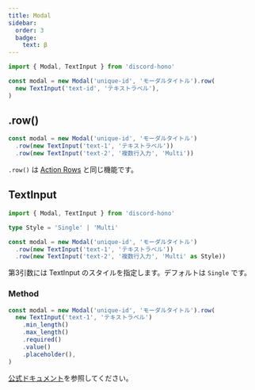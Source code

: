 ```yaml
---
title: Modal
sidebar:
  order: 3
  badge:
    text: β
---
```


```ts "Modal" "TextInput"
import { Modal, TextInput } from 'discord-hono'

const modal = new Modal('unique-id', 'モーダルタイトル').row(
  new TextInput('text-id', 'テキストラベル'),
)
```

## .row()

```ts "row"
const modal = new Modal('unique-id', 'モーダルタイトル')
  .row(new TextInput('text-1', 'テキストラベル'))
  .row(new TextInput('text-2', '複数行入力', 'Multi'))
```

`.row()` は [Action Rows](https://discord.com/developers/docs/interactions/message-components#action-rows) と同じ機能です。

## TextInput

```ts "TextInput"
import { Modal, TextInput } from 'discord-hono'

type Style = 'Single' | 'Multi'

const modal = new Modal('unique-id', 'モーダルタイトル')
  .row(new TextInput('text-1', 'テキストラベル'))
  .row(new TextInput('text-2', '複数行入力', 'Multi' as Style))
```

第3引数には TextInput のスタイルを指定します。デフォルトは `Single` です。

### Method

```ts
const modal = new Modal('unique-id', 'モーダルタイトル').row(
  new TextInput('text-1', 'テキストラベル')
    .min_length()
    .max_length()
    .required()
    .value()
    .placeholder(),
)
```

[公式ドキュメント](https://discord.com/developers/docs/interactions/message-components#text-input-object)を参照してください。
